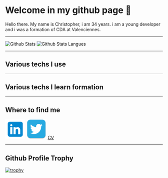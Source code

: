 # Welcome in my github page 👋

<p>
Hello there.
My name is Christopher, i am 34 years.
i am a young developer and i was a formation of CDA at Valenciennes.
</p>

---

<div>
<img height="170" src="https://github-readme-stats.vercel.app/api?username=mocquaischristopher&scount_private=true&include_all_commits=true" alt="Github Stats" />
<img src="https://github-readme-stats.vercel.app/api/top-langs/?username=mocquaischristopher&layout=compact" alt="Github Stats Langues" />
</div>

---

## Various techs I use
<p>

</p>

---

## Various techs I learn formation
<p>

</p>

---

## Where to find me
<p>
    <a href="https://www.linkedin.com/in/christopher-mocquais"><img src="./img/linkedin.png" alt="linkedin"></a>
    <a href="https://twitter.com/ChristMocquais"><img src="./img/twitter.png" alt="twitter"></a>
    <a href="mocquaischristopher.github.io/Site-CV/">CV</a>
</p>

---

## Github Profile Trophy

[![trophy](https://github-profile-trophy.vercel.app/?username=mocquaischristopher&rheme=onedark)](https://github.com/mocquaischristopher)